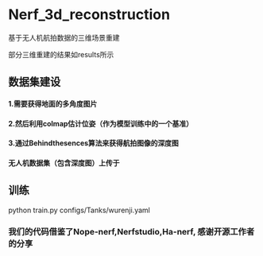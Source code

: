 # Nerf_3d_reconstruction
基于无人机航拍数据的三维场景重建

部分三维重建的结果如results所示

## 数据集建设
#### 1.需要获得地面的多角度图片
#### 2.然后利用colmap估计位姿（作为模型训练中的一个基准）
#### 3.通过Behindthesences算法来获得航拍图像的深度图
#### 无人机数据集（包含深度图）上传于

## 训练
python train.py configs/Tanks/wurenji.yaml



### 我们的代码借鉴了Nope-nerf,Nerfstudio,Ha-nerf, 感谢开源工作者的分享
